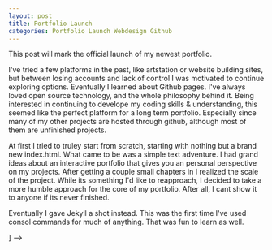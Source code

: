 ```yaml
---
layout: post
title: Portfolio Launch
categories: Portfolio Launch Webdesign Github
---
```


This post will mark the official launch of my newest portfolio. 

I've tried a few platforms in the past, like artstation or website building sites, but between losing accounts and lack of control I was motivated to continue exploring options. Eventually I learned about Github pages. I've always loved open source technology, and the whole philosophy behind it. Being interested in continuing to develope my coding skills & understanding, this seemed like the perfect platform for a long term portfolio. Especially since many of my other projects are hosted through github, although most of them are unfinished projects.

At first I tried to truley start from scratch, starting with nothing but a brand new index.html. What came to be was a simple text adventure. I had grand ideas about an interactive portfolio that gives you an personal perspective on my projects. After getting a couple small chapters in I realized the scale of the project. While its something I'd like to reapproach, I decided to take a more humble approach for the core of my portfolio. After all, I cant show it to anyone if its never finished.

Eventually I gave Jekyll a shot instead. This was the first time I've used consol commands for much of anything. That was fun to learn as well.



<!-- ## Another great heading (h2) -->


<!-- ### Some great subheading (h3) -->


<!-- ### Some great subheading (h3) -->


<!-- > This quote will change your life. It will reveal the secrets of the universe, and all the wonders of humanity. Don't misuse it. -->


<!-- ### Some great subheading (h3)


<!-- ```html
<html>
  <head>
  </head>
  <body>
    <p>Hello, World!</p>
  </body>
</html>
``` -->


<!-- #### You might want a sub-subheading (h4) -->


<!-- #### But it's probably overkill (h4) -->


<!-- ### Oh hai, an unordered list!! -->


<!-- - First item, yo
- Second item, dawg
- Third item, what what?!
- Fourth item, fo sheezy my neezy -->

<!-- ### Oh hai, an ordered list!! -->


<!-- 1. First item, yo
2. Second item, dawg
3. Third item, what what?!
4. Fourth item, fo sheezy my neezy -->


<!-- ## Headings are cool! (h2) -->



<!-- ### Tables

|Title 1               | Title 2               | Title 3               | Title 4              |
|--------------------- | --------------------- | --------------------- | ---------------------|
|lorem                 | lorem ipsum           | lorem ipsum dolor     | lorem ipsum dolor sit|
|lorem ipsum dolor sit | lorem ipsum dolor sit | lorem ipsum dolor sit | lorem ipsum dolor sit|
|lorem ipsum dolor sit | lorem ipsum dolor sit | lorem ipsum dolor sit | lorem ipsum dolor sit|
|lorem ipsum dolor sit | lorem ipsum dolor sit | lorem ipsum dolor sit | lorem ipsum dolor sit| -->
] -->

